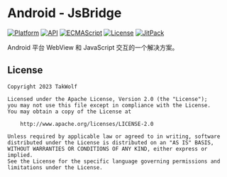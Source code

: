 # Android - JsBridge

[![Platform](https://img.shields.io/badge/platform-Android-brightgreen)](https://developer.android.com)
[![API](https://img.shields.io/badge/API-24%2B-brightgreen)](https://android-arsenal.com/api?level=24)
[![ECMAScript](https://img.shields.io/badge/ECMAScript-ES2015-orange)](https://262.ecma-international.org/6.0/)
[![License](https://img.shields.io/github/license/TakWolf/Android-JsBridge)](https://www.apache.org/licenses/LICENSE-2.0)
[![JitPack](https://jitpack.io/v/TakWolf/Android-JsBridge.svg)](https://jitpack.io/#TakWolf/Android-JsBridge)

Android 平台 WebView 和 JavaScript 交互的一个解决方案。

## License

```
Copyright 2023 TakWolf

Licensed under the Apache License, Version 2.0 (the "License");
you may not use this file except in compliance with the License.
You may obtain a copy of the License at

    http://www.apache.org/licenses/LICENSE-2.0

Unless required by applicable law or agreed to in writing, software
distributed under the License is distributed on an "AS IS" BASIS,
WITHOUT WARRANTIES OR CONDITIONS OF ANY KIND, either express or implied.
See the License for the specific language governing permissions and
limitations under the License.
```
